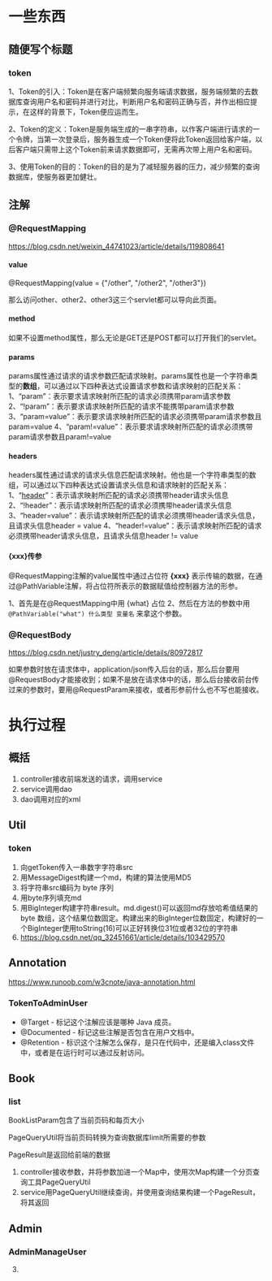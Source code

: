 # 一些东西

## 随便写个标题

### token

1、Token的引入：Token是在客户端频繁向服务端请求数据，服务端频繁的去数据库查询用户名和密码并进行对比，判断用户名和密码正确与否，并作出相应提示，在这样的背景下，Token便应运而生。

2、Token的定义：Token是服务端生成的一串字符串，以作客户端进行请求的一个令牌，当第一次登录后，服务器生成一个Token便将此Token返回给客户端，以后客户端只需带上这个Token前来请求数据即可，无需再次带上用户名和密码。

3、使用Token的目的：Token的目的是为了减轻服务器的压力，减少频繁的查询数据库，使服务器更加健壮。

## 注解

### @RequestMapping

https://blog.csdn.net/weixin_44741023/article/details/119808641

#### value

@RequestMapping(value = {"/other", "/other2", "/other3"})

那么访问other、other2、other3这三个servlet都可以导向此页面。

#### method

如果不设置method属性，那么无论是GET还是POST都可以打开我们的servlet。

#### params

params属性通过请求的请求参数匹配请求映射。params属性也是一个字符串类型的**数组**，可以通过以下四种表达式设置请求参数和请求映射的匹配关系：
1、“param”：表示要求请求映射所匹配的请求必须携带param请求参数
2、“!param”：表示要求请求映射所匹配的请求不能携带param请求参数
3、“param=value”：表示要求请求映射所匹配的请求必须携带param请求参数且param=value
4、“param!=value”：表示要求请求映射所匹配的请求必须携带param请求参数且param!=value

#### headers

headers属性通过请求的请求头信息匹配请求映射。他也是一个字符串类型的数组，可以通过以下四种表达式设置请求头信息和请求映射的匹配关系：
1、“[header](https://so.csdn.net/so/search?q=header&spm=1001.2101.3001.7020)”：表示请求映射所匹配的请求必须携带header请求头信息
2、“!header”：表示请求映射所匹配的请求必须携带header请求头信息
3、“header=value”：表示请求映射所匹配的请求必须携带header请求头信息，且请求头信息header = value
4、“header!=value”：表示请求映射所匹配的请求必须携带header请求头信息，且请求头信息header != value

#### {xxx}传参

@RequestMapping注解的value属性中通过占位符 **{xxx}** 表示传输的数据，在通过@PathVariable注解，将占位符所表示的数据赋值给控制器方法的形参。

1、首先是在@RequestMapping中用 {what} 占位
2、然后在方法的参数中用 `@PathVariable("what") 什么类型 变量名` 来拿这个参数。

### @RequestBody

https://blog.csdn.net/justry_deng/article/details/80972817

​	如果参数时放在请求体中，application/json传入后台的话，那么后台要用@RequestBody才能接收到；
​    如果不是放在请求体中的话，那么后台接收前台传过来的参数时，要用@RequestParam来接收，或者形参前什么也不写也能接收。

# 执行过程

## 概括

1. controller接收前端发送的请求，调用service
2. service调用dao
3. dao调用对应的xml

## Util

### token

1. 向getToken传入一串数字字符串src
2. 用MessageDigest构建一个md，构建的算法使用MD5
3. 将字符串src编码为 byte 序列
4. 用byte序列填充md
5. 用BigInteger构建字符串result。md.digest()可以返回md存放哈希值结果的 byte 数组，这个结果位数固定。构建出来的BigInteger位数固定，构建好的一个BigInteger使用toString(16)可以正好转换位31位或者32位的字符串
6. https://blog.csdn.net/qq_32451661/article/details/103429570

## Annotation

https://www.runoob.com/w3cnote/java-annotation.html

### TokenToAdminUser

- @Target - 标记这个注解应该是哪种 Java 成员。
- @Documented - 标记这些注解是否包含在用户文档中。
- @Retention - 标识这个注解怎么保存，是只在代码中，还是编入class文件中，或者是在运行时可以通过反射访问。

## Book

### list

BookListParam包含了当前页码和每页大小

PageQueryUtil将当前页码转换为查询数据库limit所需要的参数

PageResult是返回给前端的数据

1. controller接收参数，并将参数加进一个Map中，使用次Map构建一个分页查询工具PageQueryUtil
2. service用PageQueryUtil继续查询，并使用查询结果构建一个PageResult，将其返回

## Admin

### AdminManageUser

3. 

